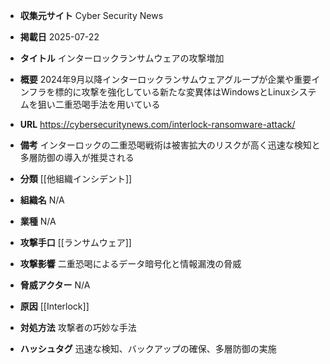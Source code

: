 - **収集元サイト**
Cyber Security News

- **掲載日**
2025-07-22

- **タイトル**
インターロックランサムウェアの攻撃増加

- **概要**
2024年9月以降インターロックランサムウェアグループが企業や重要インフラを標的に攻撃を強化している新たな変異体はWindowsとLinuxシステムを狙い二重恐喝手法を用いている

- **URL**
https://cybersecuritynews.com/interlock-ransomware-attack/

- **備考**
インターロックの二重恐喝戦術は被害拡大のリスクが高く迅速な検知と多層防御の導入が推奨される

- **分類**
[[他組織インシデント]]

- **組織名**
N/A

- **業種**
N/A

- **攻撃手口**
[[ランサムウェア]]

- **攻撃影響**
二重恐喝によるデータ暗号化と情報漏洩の脅威

- **脅威アクター**
N/A

- **原因**
[[Interlock]]

- **対処方法**
攻撃者の巧妙な手法

- **ハッシュタグ**
迅速な検知、バックアップの確保、多層防御の実施
